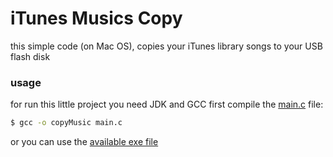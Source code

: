 # iTunes Musics Copy
this simple code (on Mac OS), copies your iTunes library songs to your USB flash disk


### usage
for run this little project you need JDK and GCC
first compile the [main.c](https://github.com/MmahdiM79/iTunes-Musics-Copy/blob/master/main.c) file:
```bash
$ gcc -o copyMusic main.c
```
or you can use the [available exe file](https://github.com/MmahdiM79/iTunes-Musics-Copy/blob/master/copyMusic)
